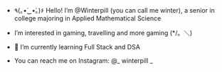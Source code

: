 - ٩(｡•́‿•̀｡)۶ Hello! I’m @Winterpill (you can call me winter), a senior in college majoring in Applied Mathematical Science
- I’m interested in gaming, travelling and more gaming (*/。＼)
- 🌱 I’m currently learning Full Stack and DSA

- You can reach me on Instagram: @_ winterpill _ 
